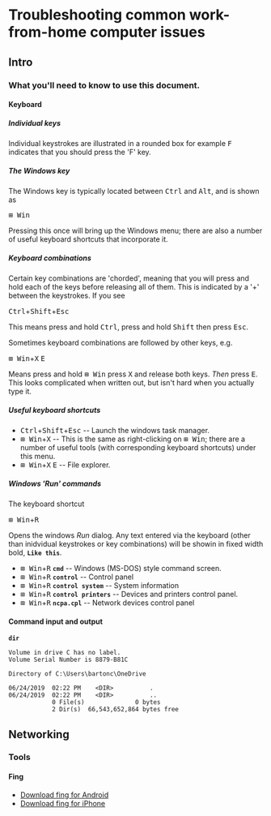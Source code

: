 # Troubleshooting common work-from-home computer issues

## Intro

### What you'll need to know to use this document.

#### Keyboard


##### Individual keys

Individual keystrokes are illustrated in a rounded box for example <kbd>F</kbd> indicates that you should press the 'F' key.

##### The Windows key

The Windows key is typically located between <kbd>Ctrl</kbd> and
<kbd>Alt</kbd>, and is shown as

<kbd>&#x229e; Win</kbd>

Pressing this once will bring up the Windows menu; there are also a
number of useful keyboard shortcuts that incorporate it.

##### Keyboard combinations

Certain key combinations are 'chorded', meaning that you will press and hold each of the keys before releasing all of them. This is indicated by a '+' between the keystrokes. If you see

<kbd>Ctrl</kbd>+<kbd>Shift</kbd>+<kbd>Esc</kbd>

This means press and hold <kbd>Ctrl</kbd>, press and hold <kbd>Shift</kbd> then press <kbd>Esc</kbd>.

Sometimes keyboard combinations are followed by other keys, e.g. 

<kbd>&#x229e; Win</kbd>+<kbd>X</kbd> <kbd>E</kbd>

Means press and hold <kbd>&#x229e; Win</kbd> press <kbd>X</kbd> and release both keys. *Then* press <kbd>E</kbd>. This looks complicated when written out, but isn't hard when you actually type it.

##### Useful keyboard shortcuts

* <kbd>Ctrl</kbd>+<kbd>Shift</kbd>+<kbd>Esc</kbd> -- Launch the windows task manager.
* <kbd>&#x229e; Win</kbd>+<kbd>X</kbd> -- This is the same as right-clicking on <kbd>&#x229e; Win</kbd>; there are a number of useful tools (with corresponding keyboard shortcuts) under this menu.
* <kbd>&#x229e; Win</kbd>+<kbd>X</kbd> <kbd>E</kbd> -- File explorer.

##### Windows 'Run' commands

The keyboard shortcut

<kbd>&#x229e; Win</kbd>+<kbd>R</kbd>

Opens the windows *Run* dialog. Any text entered via the keyboard (other than inidvidual keystrokes or key combinations) will be showin in fixed width bold, **`Like this`**.  

* <kbd>&#x229e; Win</kbd>+<kbd>R</kbd> **`cmd`** -- Windows (MS-DOS) style command screen.
* <kbd>&#x229e; Win</kbd>+<kbd>R</kbd> **`control`** -- Control panel
* <kbd>&#x229e; Win</kbd>+<kbd>R</kbd> **`control system`** -- System information
* <kbd>&#x229e; Win</kbd>+<kbd>R</kbd> **`control printers`** -- Devices and printers control panel.
* <kbd>&#x229e; Win</kbd>+<kbd>R</kbd> **`ncpa.cpl`** -- Network devices control panel


#### Command input and output

**`dir`**

    Volume in drive C has no label.
    Volume Serial Number is 8879-B81C

    Directory of C:\Users\bartonc\OneDrive

    06/24/2019  02:22 PM    <DIR>          .
    06/24/2019  02:22 PM    <DIR>          ..
                0 File(s)              0 bytes
                2 Dir(s)  66,543,652,864 bytes free


## Networking

### Tools

#### Fing

* [Download fing for Android](https://play.google.com/store/apps/details?id=com.overlook.android.fing&hl=en_US)
* [Download fing for iPhone](https://apps.apple.com/us/app/fing-network-scanner/id430921107)

